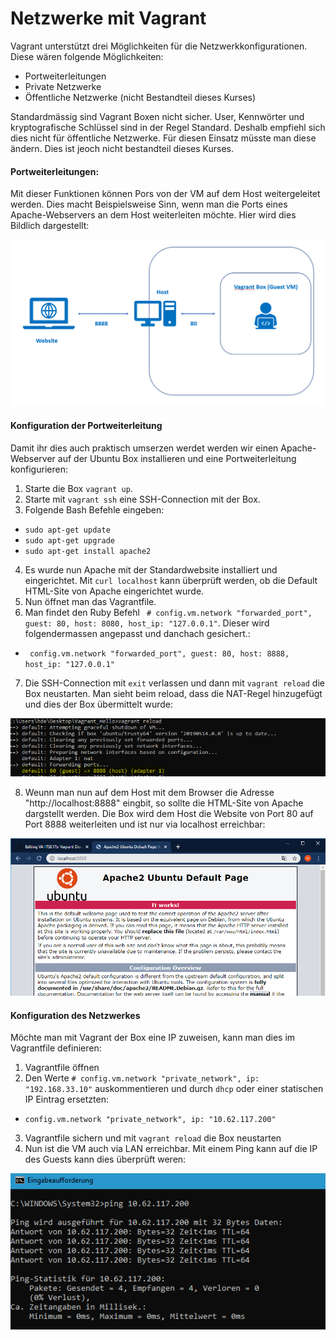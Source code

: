 # Netzwerke mit Vagrant

Vagrant unterstützt drei Möglichkeiten für die Netzwerkkonfigurationen. Diese wären folgende Möglichkeiten:
- Portweiterleitungen
- Private Netzwerke
- Öffentliche Netzwerke (nicht Bestandteil dieses Kurses)

Standardmässig sind Vagrant Boxen nicht sicher. User, Kennwörter und kryptografische Schlüssel sind in der Regel Standard. Deshalb empfiehl sich dies nicht für öffentliche Netzwerke. Für diesen Einsatz müsste man diese ändern. Dies ist jeoch nicht bestandteil dieses Kurses.

#### Portweiterleitungen:
Mit dieser Funktionen können Pors von der VM auf dem Host weitergeleitet werden. Dies macht Beispielsweise Sinn, wenn man die Ports eines Apache-Webservers an dem Host weiterleiten möchte. Hier wird dies Bildlich dargestellt:

![alt text](https://github.com/harbinde/VA-ITSE17b-Vagrant-Docker/blob/master/Vagrant/Einleitung/IMG/vagrant_forwarding.PNG)

#### Konfiguration der Portweiterleitung
Damit ihr dies auch praktisch umserzen werdet werden wir einen Apache-Webserver auf der Ubuntu Box installieren und eine Portweiterleitung konfigurieren:

1) Starte die Box `vagrant up`.
2) Starte mit `vagrant ssh` eine SSH-Connection mit der Box.
3) Folgende Bash Befehle eingeben:
- `sudo apt-get update`
- `sudo apt-get upgrade`
- `sudo apt-get install apache2`
4) Es wurde nun Apache mit der Standardwebsite installiert und eingerichtet. Mit `curl localhost` kann überprüft werden, ob die Default HTML-Site von Apache eingerichtet wurde.
5) Nun öffnet man das Vagrantfile.
6) Man findet den Ruby Befehl ` # config.vm.network "forwarded_port", guest: 80, host: 8080, host_ip: "127.0.0.1"`. Dieser wird folgendermassen angepasst und danchach gesichert.:
- ` config.vm.network "forwarded_port", guest: 80, host: 8888, host_ip: "127.0.0.1"`
7) Die SSH-Connection mit `exit` verlassen und dann mit `vagrant reload` die Box neustarten. Man sieht beim reload, dass die NAT-Regel hinzugefügt und dies der Box übermittelt wurde:

![alt text](https://github.com/harbinde/VA-ITSE17b-Vagrant-Docker/blob/master/Vagrant/Einleitung/IMG/vagrant_nat_reload.PNG)

8) Weunn man nun auf dem Host mit dem Browser die Adresse "http://localhost:8888" eingbit, so sollte die HTML-Site von Apache dargstellt werden. Die Box wird dem Host die Website von Port 80 auf Port 8888 weiterleiten und ist nur via localhost erreichbar:

![alt text](https://github.com/harbinde/VA-ITSE17b-Vagrant-Docker/blob/master/Vagrant/Einleitung/IMG/vagrant_nat_apache_site.PNG)

#### Konfiguration des Netzwerkes
Möchte man mit Vagrant der Box eine IP zuweisen, kann man dies im Vagrantfile definieren:

1) Vagrantfile öffnen
2) Den Werte `# config.vm.network "private_network", ip: "192.168.33.10"` auskommentieren und durch `dhcp` oder einer statischen IP Eintrag ersetzten:
- `config.vm.network "private_network", ip: "10.62.117.200"`
3) Vagrantfile sichern und mit `vagrant reload` die Box neustarten
4) Nun ist die VM auch via LAN erreichbar. Mit einem Ping kann auf die IP des Guests kann dies überprüft weren:

![alt text](https://github.com/harbinde/VA-ITSE17b-Vagrant-Docker/blob/master/Vagrant/Einleitung/IMG/vagrant_network_ping.PNG)
